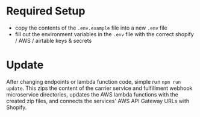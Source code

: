 # Required Setup

* copy the contents of the ```.env.example``` file into a new ```.env``` file
* fill out the environment variables in the ```.env``` file with the correct shopify / AWS / airtable keys & secrets

# Update

After changing endpoints or lambda function code, simple run ```npm run update```. This zips the content of the carrier
service and fulfillment webhook microservice directories, updates the AWS lambda functions with the created zip files,
and connects the services' AWS API Gateway URLs with Shopify.
